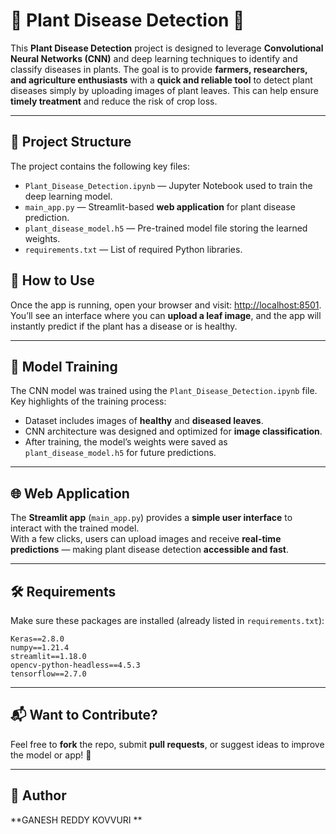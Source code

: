 
# 🌱 Plant Disease Detection 🔎  

This **Plant Disease Detection** project is designed to leverage **Convolutional Neural Networks (CNN)** and deep learning techniques to identify and 
classify diseases in plants. The goal is to provide **farmers, researchers, and agriculture enthusiasts** with a **quick and reliable tool** to detect plant diseases simply by uploading images of plant leaves. 
This can help ensure **timely treatment** and reduce the risk of crop loss.

---

## 📂 Project Structure  

The project contains the following key files:

- `Plant_Disease_Detection.ipynb` — Jupyter Notebook used to train the deep learning model.
- `main_app.py` — Streamlit-based **web application** for plant disease prediction.
- `plant_disease_model.h5` — Pre-trained model file storing the learned weights.
- `requirements.txt` — List of required Python libraries.


## 🌿 How to Use  

Once the app is running, open your browser and visit: [http://localhost:8501](http://localhost:8501).  
You’ll see an interface where you can **upload a leaf image**, and the app will instantly predict if the plant has a disease or is healthy.

---

## 🧠 Model Training  

The CNN model was trained using the `Plant_Disease_Detection.ipynb` file.  
Key highlights of the training process:
- Dataset includes images of **healthy** and **diseased leaves**.
- CNN architecture was designed and optimized for **image classification**.
- After training, the model’s weights were saved as `plant_disease_model.h5` for future predictions.

---

## 🌐 Web Application  

The **Streamlit app** (`main_app.py`) provides a **simple user interface** to interact with the trained model.  
With a few clicks, users can upload images and receive **real-time predictions** — making plant disease detection **accessible and fast**.

---

## 🛠️ Requirements  

Make sure these packages are installed (already listed in `requirements.txt`):

```
Keras==2.8.0
numpy==1.21.4
streamlit==1.18.0
opencv-python-headless==4.5.3
tensorflow==2.7.0
```

---

## 📬 Want to Contribute?  

Feel free to **fork** the repo, submit **pull requests**, or suggest ideas to improve the model or app! 🌟

---

## 👤 Author  

**GANESH REDDY KOVVURI **  
